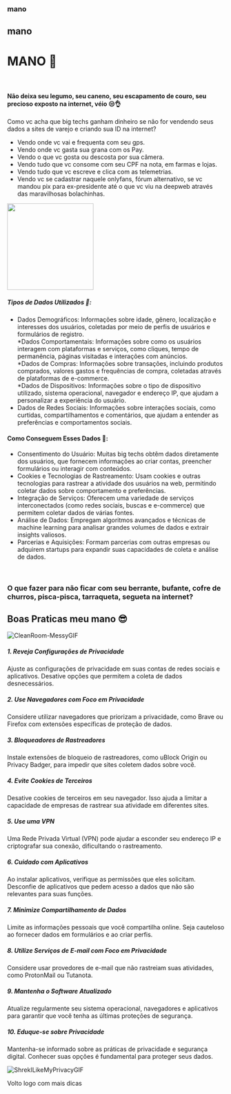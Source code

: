 ### mano
## mano
# MANO 🫨

<br>

#### Não deixa seu legumo, seu caneno, seu escapamento de couro, seu precioso exposto na internet, véio 😒👌 <br>
Como vc acha que big techs ganham dinheiro se não for vendendo seus dados a sites de varejo e criando sua ID na internet? <br>
* Vendo onde vc vai e frequenta com seu gps. <br>
* Vendo onde vc gasta sua grana com os Pay. <br>
* Vendo o que vc gosta ou descosta por sua câmera. <br> 
* Vendo tudo que vc consome com seu CPF na nota, em farmas e lojas. <br>
* Vendo tudo que vc escreve e clica com as telemetrias.<br>
* Vendo vc se cadastrar naquele onlyfans, fórum alternativo, se vc mandou pix para ex-presidente até o que vc viu na deepweb através das maravilhosas bolachinhas.

<img src="https://github.com/user-attachments/assets/3526960a-3a8a-47b7-b9db-b6e67eeb0d06" width="200">

##### Tipos de Dados Utilizados 🎲: 
* Dados Demográficos: Informações sobre idade, gênero, localização e interesses dos usuários, coletadas por meio de perfis de usuários e formulários de registro. <br>
*Dados Comportamentais: Informações sobre como os usuários interagem com plataformas e serviços, como cliques, tempo de permanência, páginas visitadas e interações com anúncios. <br>
*Dados de Compras: Informações sobre transações, incluindo produtos comprados, valores gastos e frequências de compra, coletadas através de plataformas de e-commerce. <br>
*Dados de Dispositivos: Informações sobre o tipo de dispositivo utilizado, sistema operacional, navegador e endereço IP, que ajudam a personalizar a experiência do usuário. <br>
* Dados de Redes Sociais: Informações sobre interações sociais, como curtidas, compartilhamentos e comentários, que ajudam a entender as preferências e comportamentos sociais. <br>
#### Como Conseguem Esses Dados 🍪:
* Consentimento do Usuário: Muitas big techs obtêm dados diretamente dos usuários, que fornecem informações ao criar contas, preencher formulários ou interagir com conteúdos.<br>
* Cookies e Tecnologias de Rastreamento: Usam cookies e outras tecnologias para rastrear a atividade dos usuários na web, permitindo coletar dados sobre comportamento e preferências.<br>
* Integração de Serviços: Oferecem uma variedade de serviços interconectados (como redes sociais, buscas e e-commerce) que permitem coletar dados de várias fontes.<br>
* Análise de Dados: Empregam algoritmos avançados e técnicas de machine learning para analisar grandes volumes de dados e extrair insights valiosos.<br>
* Parcerias e Aquisições: Formam parcerias com outras empresas ou adquirem startups para expandir suas capacidades de coleta e análise de dados.<br>
<br>

### O que fazer para não ficar com seu berrante, bufante, cofre de churros, pisca-pisca, tarraqueta, segueta na internet?

## Boas Praticas meu mano 😎

![CleanRoom-MessyGIF](https://github.com/user-attachments/assets/2fdb3215-867d-44b6-9cf3-13c777007350)
<br>

##### 1. Reveja Configurações de Privacidade 
Ajuste as configurações de privacidade em suas contas de redes sociais e aplicativos. Desative opções que permitem a coleta de dados desnecessários.<br>
##### 2. Use Navegadores com Foco em Privacidade
Considere utilizar navegadores que priorizam a privacidade, como Brave ou Firefox com extensões específicas de proteção de dados.<br>
##### 3. Bloqueadores de Rastreadores
Instale extensões de bloqueio de rastreadores, como uBlock Origin ou Privacy Badger, para impedir que sites coletem dados sobre você.<br>
##### 4. Evite Cookies de Terceiros
Desative cookies de terceiros em seu navegador. Isso ajuda a limitar a capacidade de empresas de rastrear sua atividade em diferentes sites.<br>
##### 5. Use uma VPN
Uma Rede Privada Virtual (VPN) pode ajudar a esconder seu endereço IP e criptografar sua conexão, dificultando o rastreamento.<br>
##### 6. Cuidado com Aplicativos
Ao instalar aplicativos, verifique as permissões que eles solicitam. Desconfie de aplicativos que pedem acesso a dados que não são relevantes para suas funções.<br>
##### 7. Minimize Compartilhamento de Dados
Limite as informações pessoais que você compartilha online. Seja cauteloso ao fornecer dados em formulários e ao criar perfis.<br>
##### 8. Utilize Serviços de E-mail com Foco em Privacidade
Considere usar provedores de e-mail que não rastreiam suas atividades, como ProtonMail ou Tutanota.<br>
##### 9. Mantenha o Software Atualizado
Atualize regularmente seu sistema operacional, navegadores e aplicativos para garantir que você tenha as últimas proteções de segurança.<br>
##### 10. Eduque-se sobre Privacidade
Mantenha-se informado sobre as práticas de privacidade e segurança digital. Conhecer suas opções é fundamental para proteger seus dados.<br>

![ShrekILikeMyPrivacyGIF](https://github.com/user-attachments/assets/194ee7c5-c745-4a88-983a-51e6567a44f8)


Volto logo com mais dicas



